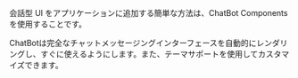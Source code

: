 会話型 UI をアプリケーションに追加する簡単な方法は、ChatBot Components を使用することです。

ChatBotは完全なチャットメッセージングインターフェースを自動的にレンダリングし、すぐに使えるようにします。また、テーマサポートを使用してカスタマイズできます。

<inline-fragment src=~/ui/interactions/fragments/web/chatbot/installation.md></inline-fragment>

<inline-fragment src="~/ui/interactions/fragments/web/chatbot/usage.md"></inline-fragment>

<inline-fragment src="~/ui/interactions/fragments/web/chatbot/customization.md"></inline-fragment>

<inline-fragment src="~/ui/interactions/fragments/web/chatbot/migration.md">
